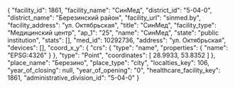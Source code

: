 {
    "facility_id": 1861,
    "facility_name": "СинМед",
    "district_id": "5-04-0",
    "district_name": "Березинский район",
    "facility_url": "sinmed.by",
    "facility_address": "ул. Октябрьская",
    "title": "СинМед",
    "facility_type": "Медицинский центр",
    "ap_1": "25",
    "name": "СинМед",
    "state": "public institution",
    "stats": [],
    "med_id": 10292736,
    "address": "ул. Октябрьская",
    "devices": [],
    "coord_x_y": {
        "crs": {
            "type": "name",
            "properties": {
                "name": "EPSG:4326"
            }
        },
        "type": "Point",
        "coordinates": [
            28.9933,
            53.8352
        ]
    },
    "place_name": "Березино",
    "place_type": "city",
    "localties_key": 106,
    "year_of_closing": null,
    "year_of_opening": "0",
    "healthcare_facility_key": 1861,
    "administrative_division_id": "5-04-0"
}
